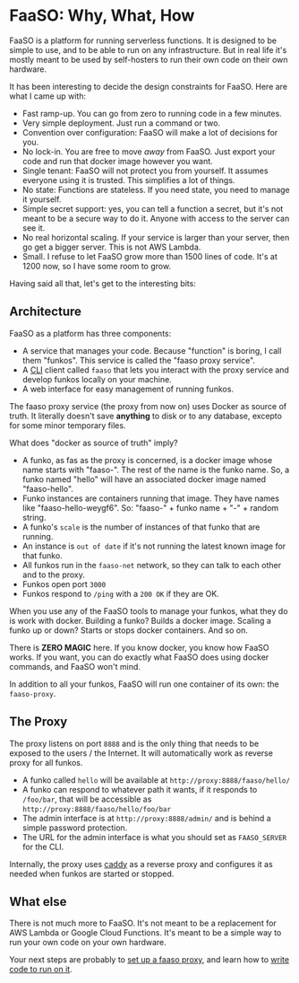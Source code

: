 # FaaSO: Why, What, How

FaaSO is a platform for running serverless functions. It is designed to be
simple to use, and to be able to run on any infrastructure. But in real life
it's mostly meant to be used by self-hosters to run their own code on
their own hardware.

It has been interesting to decide the design constraints for FaaSO. Here are
what I came up with:

* Fast ramp-up. You can go from zero to running code in a few minutes.
* Very simple deployment. Just run a command or two.
* Convention over configuration: FaaSO will make a lot of decisions for you.
* No lock-in. You are free to move *away* from FaaSO. Just export your code
  and run that docker image however you want.
* Single tenant: FaaSO will not protect you from yourself. It assumes everyone
  using it is trusted. This simplifies a lot of things.
* No state: Functions are stateless. If you need state, you need to manage it
  yourself.
* Simple secret support: yes, you can tell a function a secret, but it's not
  meant to be a secure way to do it. Anyone with access to the server can see
  it.
* No real horizontal scaling. If your service is larger than your server, then
  go get a bigger server. This is not AWS Lambda.
* Small. I refuse to let FaaSO grow more than 1500 lines of code. It's at 1200
  now, so I have some room to grow.

Having said all that, let's get to the interesting bits:

## Architecture

FaaSO as a platform has three components:

* A service that manages your code. Because "function" is boring, I call them
  "funkos". This service is called the "faaso proxy service".
* A [CLI](cli.md) client called `faaso` that lets you interact with the proxy service
  and develop funkos locally on your machine.
* A web interface for easy management of running funkos.

The faaso proxy service (the proxy from now on) uses Docker as source of truth.
It literally doesn't save **anything** to disk or to any database, excepto for
some minor temporary files.

What does "docker as source of truth" imply?

* A funko, as fas as the proxy is concerned, is a docker image whose name
  starts with "faaso-". The rest of the name is the funko name. So, a funko
  named "hello" will have an associated docker image named "faaso-hello".
* Funko instances are containers running that image. They have names like
  "faaso-hello-weygf6". So: "faaso-" + funko name + "-" + random string.
* A funko's `scale` is the number of instances of that funko that are running.
* An instance is `out of date` if it's not running the latest known image for
  that funko.
* All funkos run in the `faaso-net` network, so they can talk to each other
  and to the proxy.
* Funkos open port `3000`
* Funkos respond to `/ping` with a `200 OK` if they are OK.

When you use any of the FaaSO tools to manage your funkos, what they do is work
with docker. Building a funko? Builds a docker image. Scaling a funko up or down?
Starts or stops docker containers. And so on.

There is **ZERO MAGIC** here. If you know docker, you know how FaaSO works. If you
want, you can do exactly what FaaSO does using docker commands, and FaaSO won't mind.

In addition to all your funkos, FaaSO will run one container of its own: the `faaso-proxy`.

## The Proxy

The proxy listens on port `8888` and is the only thing that needs to be
exposed to the users / the Internet. It will automatically work as
reverse proxy for all funkos.

* A funko called `hello` will be available at `http://proxy:8888/faaso/hello/`
* A funko can respond to whatever path it wants, if it responds to `/foo/bar`,
  that will be accessible as `http://proxy:8888/faaso/hello/foo/bar`
* The admin interface is at `http://proxy:8888/admin/` and is behind a simple
  password protection.
* The URL for the admin interface is what you should set as `FAASO_SERVER` for
  the CLI.

Internally, the proxy uses [caddy](https://caddyserver.com) as a reverse proxy
and configures it as needed when funkos are started or stopped.

## What else

There is not much more to FaaSO. It's not meant to be a replacement for
AWS Lambda or Google Cloud Functions. It's meant to be a simple way to
run your own code on your own hardware.

Your next steps are probably to [set up a faaso proxy](server-setup.md),
and learn how to [write code to run on it](funko-dev.md).
